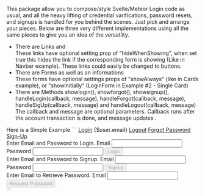 <p>
  This package allow you to compose/style Svelte/Meteor Login code as usual, and
  all the heavy lifting of credential varifications, password resets, and
  signups is handled for you behind the scenes. Just pick and arrange your
  pieces. Below are three very different implementations using all the same
  pieces to give you an idea of the versatlity.
</p>
<ul>
  <li>
    There are Links <LoginLink /> <LogoutLink /> <SignUpLink/> and <ForgotLink/>
    <br />
    These links have optional setting prop of "hideWhenShowing", when set true
    this hides the link if the corresponding form is showing (Like in Navbar
    example). These links could easily be changed to buttons.
  </li>
  <li>
    There are Forms <LoginForm /> <SignUpForm /> <ForgotForm> as well as an informations <Message />
    <br />
    These forms have optional settings props of "showAlways" (like in Cards
    example), or "showInitially" (LoginForm in Example #2 - Single Card)
  </li>
  <li>
    There are Methods showlogin(), showforgot(), showsignup(), handleLogin(callback, message), handleForgot(callback, message), handleSigUp(callback, message) and handleLogout(callback, message)
    <br />
    The callback and message are optional parameters. Callback runs after the
    account transaction is done, and message updates <Message />.
  </li>
</ul>
Here is a Simple Example
```
<LoginLink>
  <a href="#0" on:click={showlogin}>Login</a>
</LoginLink>
<LogoutLink>
  {$user.email}
  <a href="#0" on:click={handleLogout}>Logout</a>
</LogoutLink>
<ForgotLink>
  <a href="#0" on:click={showforgot}>Forgot Password</a>
</ForgotLink>
<SignUpLink>
  <a href="#0" on:click={showsignup}>Sign-Up</a>
</SignUpLink>
<LoginForm showInitially="true">
  <div>
    <span class="status">Enter Email and Password to Login.</span>
    <span>Email</span>
    <input type="email" bind:value={$user.email} />
    <span>Password</span>
    <input type="password" bind:value={$user.password} />
    <button on:click={handleLogin} disabled={!$user.email || !$user.password}>
      Login
    </button>
  </div>
</LoginForm>

<SignupForm>
  <div>
    <span>Enter Email and Password to Signup.</span>
    <span>Email</span>
    <input type="email" bind:value={$user.email} />
    <span>Password</span>
    <input type="password" bind:value={$user.password} />
    <button
      on:click={handleSignup}
      disabled={!$user.email || !$user.password}>
      Signup
    </button>
  </div>
</SignupForm>

<ForgotForm>
  <div>
    <span>Enter Email to Retrieve Password.</span>
    <span>Email</span>
    <input type="email" bind:value={$user.email} />
    <button on:click={handleForgot} disabled={!$user.email}>
      Request Password
    </button>
  </div>
</ForgotForm>
```
